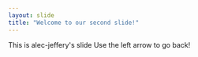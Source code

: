 ```yaml
---
layout: slide
title: "Welcome to our second slide!"
---
```

This is alec-jeffery's slide
Use the left arrow to go back!
